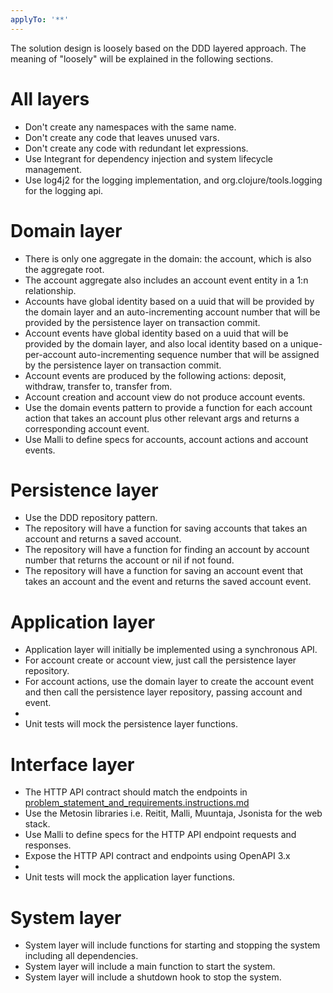 ```yaml
---
applyTo: '**'
---
```


The solution design is loosely based on the DDD layered approach. The meaning of "loosely" will be explained in the following sections.

# All layers
- Don't create any namespaces with the same name.
- Don't create any code that leaves unused vars.
- Don't create any code with redundant let expressions.
- Use Integrant for dependency injection and system lifecycle management.
- Use log4j2 for the logging implementation, and org.clojure/tools.logging for the logging api.

# Domain layer
- There is only one aggregate in the domain: the account, which is also the aggregate root.
- The account aggregate also includes an account event entity in a 1:n relationship.
- Accounts have global identity based on a uuid that will be provided by the domain layer and an auto-incrementing account number that will be provided by the persistence layer on transaction commit.
- Account events have global identity based on a uuid that will be provided by the domain layer, and also local identity based on a unique-per-account auto-incrementing sequence number that will be assigned by the persistence layer on transaction commit.
- Account events are produced by the following actions: deposit, withdraw, transfer to, transfer from.
- Account creation and account view do not produce account events.
- Use the domain events pattern to provide a function for each account action that takes an account plus other relevant args and returns a corresponding account event.
- Use Malli to define specs for accounts, account actions and account events.

# Persistence layer
- Use the DDD repository pattern.
- The repository will have a function for saving accounts that takes an account and returns a saved account.
- The repository will have a function for finding an account by account number that returns the account or nil if not found.
- The repository will have a function for saving an account event that takes an account and the event and returns the saved account event.

# Application layer
- Application layer will initially be implemented using a synchronous API.
- For account create or account view, just call the persistence layer repository.
- For account actions, use the domain layer to create the account event and then call the persistence layer repository, passing account and event.
- 
- Unit tests will mock the persistence layer functions.

# Interface layer
- The HTTP API contract should match the endpoints in [problem_statement_and_requirements.instructions.md](problem_statement_and_requirements.instructions.md)
- Use the Metosin libraries i.e. Reitit, Malli, Muuntaja, Jsonista for the web stack.
- Use Malli to define specs for the HTTP API endpoint requests and responses.
- Expose the HTTP API contract and endpoints using OpenAPI 3.x
- 
- Unit tests will mock the application layer functions.

# System layer
- System layer will include functions for starting and stopping the system including all dependencies.
- System layer will include a main function to start the system.
- System layer will include a shutdown hook to stop the system.